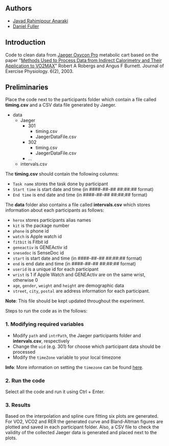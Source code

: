 ## Authors
* [Javad Rahimipour Anaraki](https://github.com/jracp)
* [Daniel Fuller](https://github.com/walkabillylab)


## Introduction

Code to clean data from [Jaeger Oxycon Pro](https://www.ntnu.edu/documents/221360533/221362168/oxypro.pdf/91b256f4-97d7-4408-8eec-53869132a03d) metabolic cart based on the paper "[Methods Used to Process Data from Indirect Calorimetry and Their Application to VO2MAX](https://www.asep.org/asep/asep/Robergs3.pdf)" Robert A Robergs and Angus F Burnett. Journal of Exercise Physiology. 6(2), 2003. 


## Preliminaries

Place the code next to the participants folder which contain a file called **timing.csv** and a CSV data file generated by Jaeger. 

* data
    + Jaeger
        + 301
            + timing.csv
            + JaegerDataFile.csv
        + 302
            + timing.csv
            + JaegerDataFile.csv
        + ...
    + intervals.csv

The **timing.csv** should contain the following columns:
 
* `Task name` stores the task done by participant
* `Start time` is start date and time (in ####-##-## ##:##:## format)
* `End time` is end date and time (in ####-##-## ##:##:## format)

The **data** folder also contains a file called **intervals.csv** which stores information about each participants as follows:
 
* `herox` stores participants alias names
* `kit` is the package number
* `phone` is phone id
* `watch` is Apple watch id
* `fitbit` is Fitbit id
* `geneactiv` is GENEActiv id
* `snesedoc` is SenseDoc id
* `start` is start date and time (in ####-##-## ##:##:## format)
* `end` is end date and time (in ####-##-## ##:##:## format)
* `userid` is a unique id for each participant
* `wrist` is 1 if Apple Watch and GENEActiv are on the same wrist, otherwise 0
* `age`, `gender`, `weight` and `height` are demographic data
* `street`, `city`, `postal` are address information for each participant.

**Note**: This file should be kept updated throughout the experiment.


Steps to run the code as in the follows:

### 1. Modifying required variables

* Modify `path` and `intrPath`, the Jaeger participants folder and **intervals.csv**, respectively
* Change the `uid` (e.g. 301) for choose which participant data should be processed
* Modify the `timeZone` variable to your local timezone

**Info**: More information on setting the `timezone` can be found [here](https://en.wikipedia.org/wiki/List_of_tz_database_time_zones). 

### 2. Run the code
Select all the code and run it using Ctrl + Enter.

### 3. Results
Based on the interpolation and spline cure fitting six plots are generated. For VO2, VCO2 and RER the generated curve and Bland-Altman figures are plotted and saved in each participant folder. Also, a CSV file to check the validity of the collected Jaeger data is generated and placed next to the plots.

